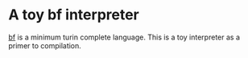 # A toy bf interpreter

[bf](https://en.wikipedia.org/wiki/Brainfuck) is a minimum turin complete language. This is a toy interpreter as a primer to compilation.